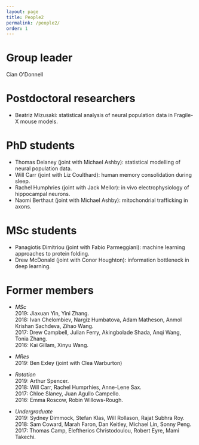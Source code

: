 ```yaml
---
layout: page
title: People2
permalink: /people2/
order: 1
---
```


# Group leader
Cian O'Donnell

# Postdoctoral researchers
- Beatriz Mizusaki: statistical analysis of neural population data in Fragile-X mouse models.

# PhD students
- Thomas Delaney (joint with Michael Ashby): statistical modelling of neural population data.
- Will Carr (joint with Liz Coulthard): human memory consolidation during sleep.
- Rachel Humphries (joint with Jack Mellor): in vivo electrophysiology of hippocampal neurons.
- Naomi Berthaut (joint with Michael Ashby): mitochondrial trafficking in axons.

# MSc students
- Panagiotis Dimitriou (joint with Fabio Parmeggiani): machine learning approaches to protein folding.
- Drew McDonald (joint with Conor Houghton): information bottleneck in deep learning.

# Former members

- *MSc*\
2019: Jiaxuan Yin, Yini Zhang.\
2018: Ivan Chelombiev, Nargiz Humbatova, Adam Matheson, Anmol Krishan Sachdeva, Zihao Wang.\
2017: Drew Campbell, Julian Ferry, Akingbolade Shada, Anqi Wang, Tonia Zhang.\
2016: Kai Gillam, Xinyu Wang.

- *MRes*\
   2019: Ben Exley (joint with Clea Warburton)

- *Rotation*\
2019: Arthur Spencer.\
2018: Will Carr, Rachel Humprhies, Anne-Lene Sax.\
2017: Chloe Slaney, Juan Agullo Campello.\
2016: Emma Roscow, Robin Willows-Rough.

- *Undergraduate*\
2019: Sydney Dimmock, Stefan Klas, Will Rollason, Rajat Subhra Roy.\
2018: Sam Coward, Marah Faron, Dan Keitley, Michael Lin, Sonny Peng.\
2017: Thomas Camp, Eleftherios Christodoulou, Robert Eyre, Mami Takechi.